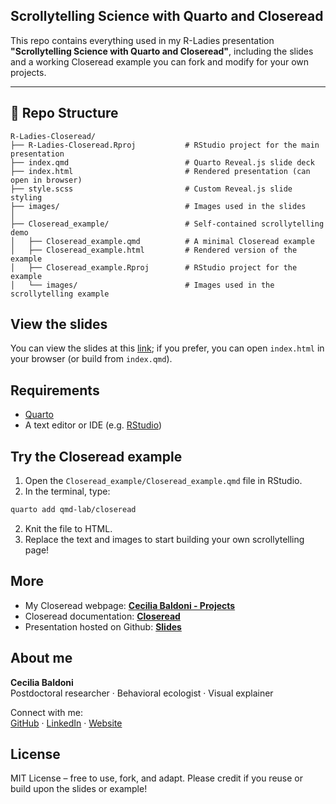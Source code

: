 
## Scrollytelling Science with Quarto and Closeread

This repo contains everything used in my R-Ladies presentation **"Scrollytelling Science with Quarto and Closeread"**,
including the slides and a working Closeread example you can fork and modify for your own projects.

------------------------------------------------------------------------

## 📂 Repo Structure

``` text
R-Ladies-Closeread/
├── R-Ladies-Closeread.Rproj           # RStudio project for the main presentation
├── index.qmd                          # Quarto Reveal.js slide deck
├── index.html                         # Rendered presentation (can open in browser)
├── style.scss                         # Custom Reveal.js slide styling
├── images/                            # Images used in the slides
│
├── Closeread_example/                 # Self-contained scrollytelling demo
│   ├── Closeread_example.qmd          # A minimal Closeread example
│   ├── Closeread_example.html         # Rendered version of the example
│   ├── Closeread_example.Rproj        # RStudio project for the example
│   └── images/                        # Images used in the scrollytelling example
```

## View the slides

You can view the slides at this [link](https://cecibaldoni.github.io/scrollytelling-quarto-closeread/#/TitleSlide); if you prefer, you can open `index.html` in your browser (or build from `index.qmd`).

## Requirements

- [Quarto](https://quarto.org)
- A text editor or IDE (e.g. [RStudio](https://posit.co))

## Try the Closeread example

1.  Open the `Closeread_example/Closeread_example.qmd` file in RStudio.
2.  In the terminal, type:

``` bash
quarto add qmd-lab/closeread
```

2.  Knit the file to HTML.
3.  Replace the text and images to start building your own scrollytelling page!

## More

- My Closeread webpage: **[Cecilia Baldoni - Projects](https://cecibaldoni.github.io/projects.html)**  
- Closeread documentation: **[Closeread](https://closeread.dev/)**  
- Presentation hosted on Github: **[Slides](https://cecibaldoni.github.io/scrollytelling-quarto-closeread/#/TitleSlide)**

## About me

**Cecilia Baldoni**  
Postdoctoral researcher · Behavioral ecologist · Visual explainer

Connect with me:  
[GitHub](https://github.com/cecibaldoni) · [LinkedIn](https://www.linkedin.com/in/cecilia-baldoni/) · [Website](https://cecibaldoni.github.io/)


## License

MIT License – free to use, fork, and adapt.
Please credit if you reuse or build upon the slides or example!
